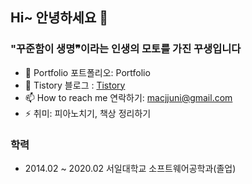 ## Hi~ 안녕하세요 👋

### "꾸준함이 생명❞이라는 인생의 모토를 가진 꾸생입니다 

- 🌱 Portfolio 포트폴리오: Portfolio
- 🙌 Tistory 블로그 : [Tistory](https://juni-official.tistory.com/)  
- 📫 How to reach me 연락하기: macjjuni@gmail.com
- ⚡ 취미: 피아노치기, 책상 정리하기

### 학력

- 2014.02 ~ 2020.02 서일대학교 소프트웨어공학과(졸업)
